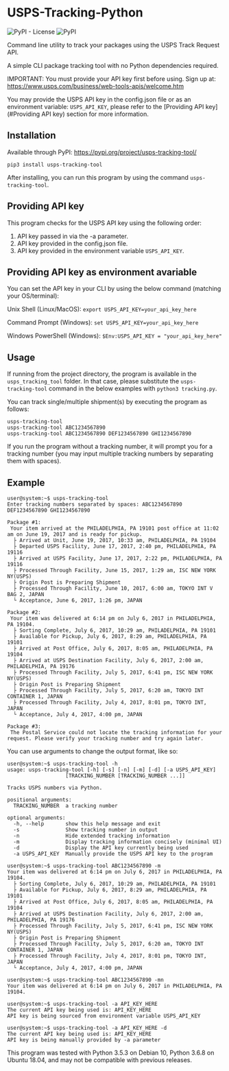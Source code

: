 # USPS-Tracking-Python
![PyPI - License](https://img.shields.io/pypi/l/usps-tracking-tool) ![PyPI](https://img.shields.io/pypi/v/usps-tracking-tool)

Command line utility to track your packages using the USPS Track Request API.

A simple CLI package tracking tool with no Python dependencies required.

IMPORTANT: You must provide your API key first before using.
Sign up at: https://www.usps.com/business/web-tools-apis/welcome.htm

You may provide the USPS API key in the config.json file or as an 
environment variable: `USPS_API_KEY`, please refer to the [Providing API key](#Providing API key) 
section for more information.

## Installation

Available through PyPI: https://pypi.org/project/usps-tracking-tool/

`pip3 install usps-tracking-tool`

After installing, you can run this program by using the command `usps-tracking-tool`.

## Providing API key

This program checks for the USPS API key using the following order:

1. API key passed in via the -a parameter.
2. API key provided in the config.json file.
3. API key provided in the environment variable `USPS_API_KEY`.

## Providing API key as environment avariable

You can set the API key in your CLI by using the below command (matching your OS/terminal):

Unix Shell (Linux/MacOS):
`export USPS_API_KEY=your_api_key_here`

Command Prompt (Windows):
`set USPS_API_KEY=your_api_key_here`

Windows PowerShell (Windows):
`$Env:USPS_API_KEY = "your_api_key_here"`

## Usage

If running from the project directory, the program is available in the `usps_tracking_tool` folder. 
In that case, please substitute the `usps-tracking-tool` command in the below examples with `python3 tracking.py`.

You can track single/multiple shipment(s) by executing the program as follows:

```
usps-tracking-tool
usps-tracking-tool ABC1234567890
usps-tracking-tool ABC1234567890 DEF1234567890 GHI1234567890
```

If you run the program without a tracking number, it will prompt you for a tracking number (you may input multiple tracking numbers by separating them with spaces).

## Example

```
user@system:~$ usps-tracking-tool
Enter tracking numbers separated by spaces: ABC1234567890 DEF1234567890 GHI1234567890

Package #1:
 Your item arrived at the PHILADELPHIA, PA 19101 post office at 11:02 am on June 19, 2017 and is ready for pickup.
  ├ Arrived at Unit, June 19, 2017, 10:33 am, PHILADELPHIA, PA 19104
  ├ Departed USPS Facility, June 17, 2017, 2:40 pm, PHILADELPHIA, PA 19116
  ├ Arrived at USPS Facility, June 17, 2017, 2:22 pm, PHILADELPHIA, PA 19116
  ├ Processed Through Facility, June 15, 2017, 1:29 am, ISC NEW YORK NY(USPS)
  ├ Origin Post is Preparing Shipment
  ├ Processed Through Facility, June 10, 2017, 6:00 am, TOKYO INT V BAG 2, JAPAN
  └ Acceptance, June 6, 2017, 1:26 pm, JAPAN

Package #2:
 Your item was delivered at 6:14 pm on July 6, 2017 in PHILADELPHIA, PA 19104.
  ├ Sorting Complete, July 6, 2017, 10:29 am, PHILADELPHIA, PA 19101
  ├ Available for Pickup, July 6, 2017, 8:29 am, PHILADELPHIA, PA 19101
  ├ Arrived at Post Office, July 6, 2017, 8:05 am, PHILADELPHIA, PA 19104
  ├ Arrived at USPS Destination Facility, July 6, 2017, 2:00 am, PHILADELPHIA, PA 19176
  ├ Processed Through Facility, July 5, 2017, 6:41 pm, ISC NEW YORK NY(USPS)
  ├ Origin Post is Preparing Shipment
  ├ Processed Through Facility, July 5, 2017, 6:20 am, TOKYO INT CONTAINER 1, JAPAN
  ├ Processed Through Facility, July 4, 2017, 8:01 pm, TOKYO INT, JAPAN
  └ Acceptance, July 4, 2017, 4:00 pm, JAPAN

Package #3:
 The Postal Service could not locate the tracking information for your request. Please verify your tracking number and try again later.
```

You can use arguments to change the output format, like so:

```
user@system:~$ usps-tracking-tool -h
usage: usps-tracking-tool [-h] [-s] [-n] [-m] [-d] [-a USPS_API_KEY]
                   [TRACKING_NUMBER [TRACKING_NUMBER ...]]

Tracks USPS numbers via Python.

positional arguments:
  TRACKING_NUMBER  a tracking number

optional arguments:
  -h, --help       show this help message and exit
  -s               Show tracking number in output
  -n               Hide extended tracking information
  -m               Display tracking information concisely (minimal UI)
  -d               Display the API key currently being used
  -a USPS_API_KEY  Manually provide the USPS API key to the program
```

```
user@system:~$ usps-tracking-tool ABC1234567890 -m
Your item was delivered at 6:14 pm on July 6, 2017 in PHILADELPHIA, PA 19104.
  ├ Sorting Complete, July 6, 2017, 10:29 am, PHILADELPHIA, PA 19101
  ├ Available for Pickup, July 6, 2017, 8:29 am, PHILADELPHIA, PA 19101
  ├ Arrived at Post Office, July 6, 2017, 8:05 am, PHILADELPHIA, PA 19104
  ├ Arrived at USPS Destination Facility, July 6, 2017, 2:00 am, PHILADELPHIA, PA 19176
  ├ Processed Through Facility, July 5, 2017, 6:41 pm, ISC NEW YORK NY(USPS)
  ├ Origin Post is Preparing Shipment
  ├ Processed Through Facility, July 5, 2017, 6:20 am, TOKYO INT CONTAINER 1, JAPAN
  ├ Processed Through Facility, July 4, 2017, 8:01 pm, TOKYO INT, JAPAN
  └ Acceptance, July 4, 2017, 4:00 pm, JAPAN
```

```
user@system:~$ usps-tracking-tool ABC1234567890 -mn
Your item was delivered at 6:14 pm on July 6, 2017 in PHILADELPHIA, PA 19104.
```

```
user@system:~$ usps-tracking-tool -a API_KEY_HERE
The current API key being used is: API_KEY_HERE
API key is being sourced from environment variable USPS_API_KEY
```

```
user@system:~$ usps-tracking-tool -a API_KEY_HERE -d
The current API key being used is: API_KEY_HERE
API key is being manually provided by -a parameter
```

This program was tested with Python 3.5.3 on Debian 10, Python 3.6.8 on Ubuntu 18.04, and may not be compatible with previous releases.

